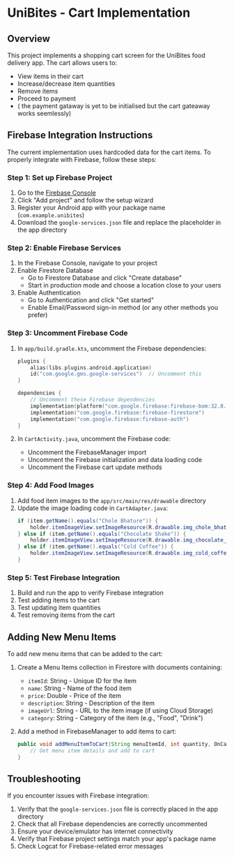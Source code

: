 # UniBites - Cart Implementation

## Overview
This project implements a shopping cart screen for the UniBites food delivery app. The cart allows users to:
- View items in their cart
- Increase/decrease item quantities
- Remove items
- Proceed to payment
- ( the payment gataway is yet to be initialised but the cart gateaway works seemlessly)

## Firebase Integration Instructions
The current implementation uses hardcoded data for the cart items. To properly integrate with Firebase, follow these steps:

### Step 1: Set up Firebase Project
1. Go to the [Firebase Console](https://console.firebase.google.com/)
2. Click "Add project" and follow the setup wizard
3. Register your Android app with your package name (`com.example.unibites`)
4. Download the `google-services.json` file and replace the placeholder in the app directory

### Step 2: Enable Firebase Services
1. In the Firebase Console, navigate to your project
2. Enable Firestore Database
   - Go to Firestore Database and click "Create database"
   - Start in production mode and choose a location close to your users
3. Enable Authentication
   - Go to Authentication and click "Get started"
   - Enable Email/Password sign-in method (or any other methods you prefer)

### Step 3: Uncomment Firebase Code
1. In `app/build.gradle.kts`, uncomment the Firebase dependencies:
   ```kotlin
   plugins {
       alias(libs.plugins.android.application)
       id("com.google.gms.google-services")  // Uncomment this
   }

   dependencies {
       // Uncomment these Firebase dependencies
       implementation(platform("com.google.firebase:firebase-bom:32.8.0"))
       implementation("com.google.firebase:firebase-firestore")
       implementation("com.google.firebase:firebase-auth") 
   }
   ```

2. In `CartActivity.java`, uncomment the Firebase code:
   - Uncomment the FirebaseManager import
   - Uncomment the Firebase initialization and data loading code
   - Uncomment the Firebase cart update methods

### Step 4: Add Food Images
1. Add food item images to the `app/src/main/res/drawable` directory
2. Update the image loading code in `CartAdapter.java`:
   ```java
   if (item.getName().equals("Chole Bhature")) {
       holder.itemImageView.setImageResource(R.drawable.img_chole_bhature);
   } else if (item.getName().equals("Chocolate Shake")) {
       holder.itemImageView.setImageResource(R.drawable.img_chocolate_shake);
   } else if (item.getName().equals("Cold Coffee")) {
       holder.itemImageView.setImageResource(R.drawable.img_cold_coffee);
   }
   ```

### Step 5: Test Firebase Integration
1. Build and run the app to verify Firebase integration
2. Test adding items to the cart
3. Test updating item quantities
4. Test removing items from the cart

## Adding New Menu Items
To add new menu items that can be added to the cart:

1. Create a Menu Items collection in Firestore with documents containing:
   - `itemId`: String - Unique ID for the item
   - `name`: String - Name of the food item
   - `price`: Double - Price of the item
   - `description`: String - Description of the item
   - `imageUrl`: String - URL to the item image (if using Cloud Storage)
   - `category`: String - Category of the item (e.g., "Food", "Drink")

2. Add a method in FirebaseManager to add items to cart:
   ```java
   public void addMenuItemToCart(String menuItemId, int quantity, OnCartOperationListener listener) {
       // Get menu item details and add to cart
   }
   ```

## Troubleshooting
If you encounter issues with Firebase integration:

1. Verify that the `google-services.json` file is correctly placed in the app directory
2. Check that all Firebase dependencies are correctly uncommented
3. Ensure your device/emulator has internet connectivity
4. Verify that Firebase project settings match your app's package name
5. Check Logcat for Firebase-related error messages 
